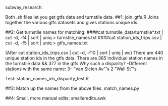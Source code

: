subway_research:

Both .sh files let you get gtfs data and turnstile data.
##1: join_gtfs.R
Joins together the various gtfs datasets and gives stations unique ids.

##2: Get turnstile names for matching:
####cat turnstile_data/turnstile*.txt | cut -d, -f4 | sort | uniq > turnstile_names.txt
####cat station_ids_trips.csv | cut -d, -f5 | sort | uniq > gtfs_names.txt

(After cat station_ids_trips.csv | cut -d, -f10 | sort | uniq | wc)
There are 440 unique station ids in the gtfs data.
There are 385 individual station names in the turnstile data && 377 in the gtfs
Why such a disparity?
-Different stations with the same name:
3- "Van Siclen Av"'s
2 "Wall St"'s

Test:
station_names_ids_disparity_test.R

##3: Match up the names from the above files.
match_names.py

##4: Small, more manual edits:
smalleredits.awk




